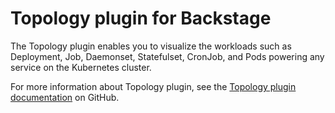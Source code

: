 # Topology plugin for Backstage

The Topology plugin enables you to visualize the workloads such as Deployment, Job, Daemonset, Statefulset, CronJob, and Pods powering any service on the Kubernetes cluster.

For more information about Topology plugin, see the [Topology plugin documentation](https://github.com/backstage/community-plugins/tree/main/workspaces/topology/plugins/topology) on GitHub.
